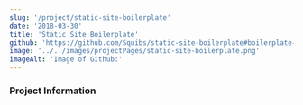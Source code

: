 ```yaml
---
slug: '/project/static-site-boilerplate'
date: '2018-03-30'
title: 'Static Site Boilerplate'
github: 'https://github.com/Squibs/static-site-boilerplate#boilerplate-for-static-websites'
image: '../../images/projectPages/static-site-boilerplate.png'
imageAlt: 'Image of Github:'
---
```


### Project Information
